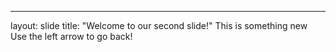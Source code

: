 ---
layout: slide
title: "Welcome to our second slide!"
This is something new
Use the left arrow to go back!
